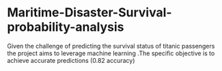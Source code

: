 # Maritime-Disaster-Survival-probability-analysis
Given the challenge of predicting the survival status of titanic passengers the project aims to leverage machine learning .The specific objective is to achieve accurate predictions (0.82 accuracy) 

